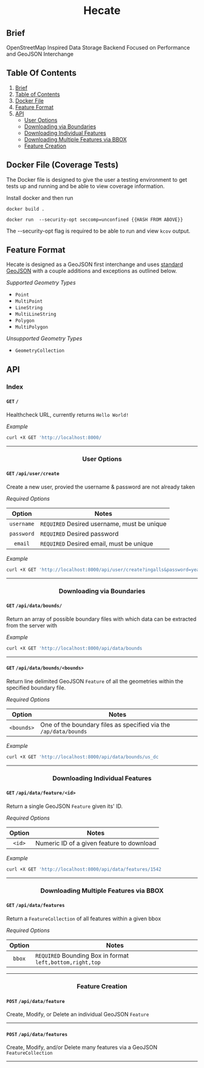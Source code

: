 <h1 align='center'>Hecate</h1>

## Brief

OpenStreetMap Inspired Data Storage Backend Focused on Performance and GeoJSON Interchange

## Table Of Contents

1. [Brief](#brief)
2. [Table of Contents](#table-of-contents)
3. [Docker File](#docker-file-coverage-tests)
4. [Feature Format](#feature-format)
5. [API](#api)
    - [User Options](#user-options)
    - [Downloading via Boundaries](#downloading-via-boundaries)
    - [Downloading Individual Features](#downloading-individual-features)
    - [Downloading Multiple Features via BBOX](#downloading-multiple-features-via-bbox)
    - [Feature Creation](#feature-creation)

## Docker File (Coverage Tests)

The Docker file is designed to give the user a testing environment to get tests up and running and be able to view coverage information.

Install docker and then run

```
docker build .

docker run  --security-opt seccomp=unconfined {{HASH FROM ABOVE}}
```

The --security-opt flag is required to be able to run and view `kcov` output.

## Feature Format

Hecate is designed as a GeoJSON first interchange and uses [standard GeoJSON](http://geojson.org/) with a couple additions
and exceptions as outlined below.

*Supported Geometry Types*
- `Point`
- `MultiPoint`
- `LineString`
- `MultiLineString`
- `Polygon`
- `MultiPolygon`

*Unsupported Geometry Types*
- `GeometryCollection`

## API

### Index

#### `GET` `/`

Healthcheck URL, currently returns `Hello World!`

*Example*

```bash
curl +X GET 'http://localhost:8000/
```

---

<h3 align='center'>User Options</h3>

#### `GET` `/api/user/create`

Create a new user, provied the username & password are not already taken

*Required Options*

| Option     | Notes |
| :--------: | ----- |
| `username` | `REQUIRED` Desired username, must be unique |
| `password` | `REQUIRED` Desired password |
| `email`    | `REQUIRED` Desired email, must be unique |

*Example*

```bash
curl +X GET 'http://localhost:8000/api/user/create?ingalls&password=yeaheh&email=ingalls@protonmail.com
```

---

<h3 align='center'>Downloading via Boundaries</h3>

#### `GET` `/api/data/bounds/`

Return an array of possible boundary files with which data can be extracted from the server with

*Example*

```bash
curl +X GET 'http://localhost:8000/api/data/bounds
```

---

#### `GET` `/api/data/bounds/<bounds>`

Return line delimited GeoJSON `Feature` of all the geometries within the specified boundary file.

*Required Options*

| Option     | Notes |
| :--------: | ----- |
| `<bounds>` | One of the boundary files as specified via the `/ap/data/bounds` |

*Example*

```bash
curl +X GET 'http://localhost:8000/api/data/bounds/us_dc
```

---

<h3 align='center'>Downloading Individual Features</h3>

#### `GET` `/api/data/feature/<id>`

Return a single GeoJSON `Feature` given its' ID.

*Required Options*

| Option | Notes |
| :----: | ----- |
| `<id>` | Numeric ID of a given feature to download |

*Example*

```bash
curl +X GET 'http://localhost:8000/api/data/features/1542
```

---

<h3 align='center'>Downloading Multiple Features via BBOX</h3>

#### `GET` `/api/data/features`

Return a `FeatureCollection` of all features within a given bbox

*Required Options*

| Option | Notes |
| :----: | ----- |
| `bbox` | `REQUIRED` Bounding Box in format `left,bottom,right,top` |

---

<h3 align='center'>Feature Creation</h3>

#### `POST` `/api/data/feature`

Create, Modify, or Delete an individual GeoJSON `Feature`

---

#### `POST` `/api/data/features`

Create, Modify, and/or Delete many features via a GeoJSON `FeatureCollection`

---

